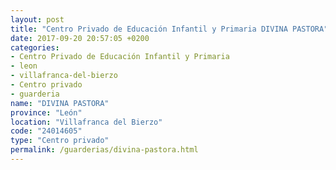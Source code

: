 ```yaml
---
layout: post
title: "Centro Privado de Educación Infantil y Primaria DIVINA PASTORA"
date: 2017-09-20 20:57:05 +0200
categories:
- Centro Privado de Educación Infantil y Primaria
- leon
- villafranca-del-bierzo
- Centro privado
- guarderia
name: "DIVINA PASTORA"
province: "León"
location: "Villafranca del Bierzo"
code: "24014605"
type: "Centro privado"
permalink: /guarderias/divina-pastora.html
---
```

